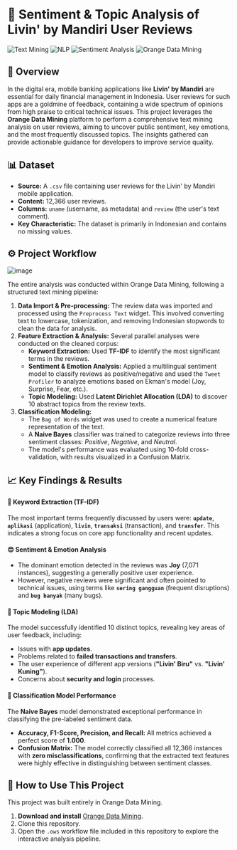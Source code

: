 # 💬 Sentiment & Topic Analysis of Livin' by Mandiri User Reviews

![Text Mining](https://img.shields.io/badge/Text-Mining-blue)
![NLP](https://img.shields.io/badge/NLP-Natural_Language_Processing-green)
![Sentiment Analysis](https://img.shields.io/badge/Sentiment-Analysis-yellow)
![Orange Data Mining](https://img.shields.io/badge/Orange-Data_Mining-F8981D)

## 📖 Overview
In the digital era, mobile banking applications like **Livin' by Mandiri** are essential for daily financial management in Indonesia. User reviews for such apps are a goldmine of feedback, containing a wide spectrum of opinions from high praise to critical technical issues. This project leverages the **Orange Data Mining** platform to perform a comprehensive text mining analysis on user reviews, aiming to uncover public sentiment, key emotions, and the most frequently discussed topics. The insights gathered can provide actionable guidance for developers to improve service quality.

## 📊 Dataset
* **Source:** A `.csv` file containing user reviews for the Livin' by Mandiri mobile application.
* **Content:** 12,366 user reviews.
* **Columns:** `uname` (username, as metadata) and `review` (the user's text comment).
* **Key Characteristic:** The dataset is primarily in Indonesian and contains no missing values.

## ⚙️ Project Workflow

![image](https://github.com/user-attachments/assets/7b45e4d6-bd95-4698-8b3e-319b9e12a453)

The entire analysis was conducted within Orange Data Mining, following a structured text mining pipeline:

1.  **Data Import & Pre-processing:** The review data was imported and processed using the `Preprocess Text` widget. This involved converting text to lowercase, tokenization, and removing Indonesian stopwords to clean the data for analysis.
2.  **Feature Extraction & Analysis:** Several parallel analyses were conducted on the cleaned corpus:
    * **Keyword Extraction:** Used **TF-IDF** to identify the most significant terms in the reviews.
    * **Sentiment & Emotion Analysis:** Applied a multilingual sentiment model to classify reviews as positive/negative and used the `Tweet Profiler` to analyze emotions based on Ekman's model (Joy, Surprise, Fear, etc.).
    * **Topic Modeling:** Used **Latent Dirichlet Allocation (LDA)** to discover 10 abstract topics from the review texts.
3.  **Classification Modeling:**
    * The `Bag of Words` widget was used to create a numerical feature representation of the text.
    * A **Naive Bayes** classifier was trained to categorize reviews into three sentiment classes: *Positive*, *Negative*, and *Neutral*.
    * The model's performance was evaluated using 10-fold cross-validation, with results visualized in a Confusion Matrix.

## 📈 Key Findings & Results

#### 🔑 Keyword Extraction (TF-IDF)
The most important terms frequently discussed by users were: **`update`**, **`aplikasi`** (application), **`livin`**, **`transaksi`** (transaction), and **`transfer`**. This indicates a strong focus on core app functionality and recent updates.

#### 😊 Sentiment & Emotion Analysis
* The dominant emotion detected in the reviews was **Joy** (7,071 instances), suggesting a generally positive user experience.
* However, negative reviews were significant and often pointed to technical issues, using terms like **`sering gangguan`** (frequent disruptions) and **`bug banyak`** (many bugs).

#### 🔬 Topic Modeling (LDA)
The model successfully identified 10 distinct topics, revealing key areas of user feedback, including:
* Issues with **app updates**.
* Problems related to **failed transactions and transfers**.
* The user experience of different app versions (**"Livin' Biru"** vs. **"Livin' Kuning"**).
* Concerns about **security and login** processes.

#### 🎯 Classification Model Performance
The **Naive Bayes** model demonstrated exceptional performance in classifying the pre-labeled sentiment data.
* **Accuracy, F1-Score, Precision, and Recall:** All metrics achieved a perfect score of **1.000**.
* **Confusion Matrix:** The model correctly classified all 12,366 instances with **zero misclassifications**, confirming that the extracted text features were highly effective in distinguishing between sentiment classes.

## 🚀 How to Use This Project
This project was built entirely in Orange Data Mining.
1.  **Download and install** [Orange Data Mining](https://orangedatamining.com/download/).
2.  Clone this repository.
3.  Open the `.ows` workflow file included in this repository to explore the interactive analysis pipeline.
  
